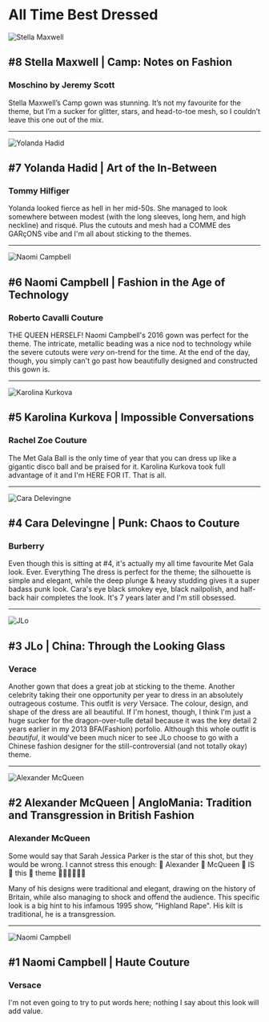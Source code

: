 # All Time Best Dressed

![Stella Maxwell](https://64.media.tumblr.com/d9af5f533618455d26f9c88067928a1b/c57eeb592f29f379-1e/s1280x1920/bd3e9da274af002c337df2051ea30281f8ed19d0.jpg)

## #8 Stella Maxwell | Camp: Notes on Fashion
### Moschino by Jeremy Scott

Stella Maxwell’s Camp gown was stunning. It’s not my favourite for the theme, but I’m a sucker for glitter, stars, and head-to-toe mesh, so I couldn’t leave this one out of the mix.

----

![Yolanda Hadid](https://64.media.tumblr.com/b6d678acc49b55932f3881808bd18139/445e0dba4891acf3-48/s500x750/bf0caa9cc9d91d832d4b9335e3d8e4bab86af587.jpg)

## #7 Yolanda Hadid | Art of the In-Between
### Tommy Hilfiger

Yolanda looked fierce as hell in her mid-50s. She managed to look somewhere between modest (with the long sleeves, long hem, and high neckline) and risqué. Plus the cutouts and mesh had a COMME des GARçONS vibe and I'm all about sticking to the themes.

----

![Naomi Campbell](https://64.media.tumblr.com/0454ffeccb9b416a7a2da59e326907e5/a0eb25c126c7106c-dd/s1280x1920/e0e0045287452d9bc5bdf6ff701f45ca24823e38.jpg)

## #6 Naomi Campbell | Fashion in the Age of Technology
### Roberto Cavalli Couture

THE QUEEN HERSELF! Naomi Campbell's 2016 gown was perfect for the theme. The intricate, metallic beading was a nice nod to technology while the severe cutouts were *very* on-trend for the time. At the end of the day, though, you simply can't go past how beautifully designed and constructed this gown is.

----

![Karolina Kurkova](https://64.media.tumblr.com/6bbd52c0c5f25b9e438583a9947cc178/3d1774b0260ad6c8-26/s1280x1920/71ffc21e8a32385fa261b273a1f8f8a3c26a7861.jpg)

## #5 Karolina Kurkova | Impossible Conversations
### Rachel Zoe Couture

The Met Gala Ball is the only time of year that you can dress up like a gigantic disco ball and be praised for it. Karolina Kurkova took full advantage of it and I'm HERE FOR IT. That is all.

----

![Cara Delevingne](https://64.media.tumblr.com/c3a49b90fdbadcab9e8f44f9b3a6e688/42c3602c7e018c95-14/s1280x1920/c9a588bed826e03929577795379ca0f8dc99d57b.jpg)

## #4 Cara Delevingne | Punk: Chaos to Couture
### Burberry

Even though this is sitting at #4, it's actually my all time favourite Met Gala look. Ever. Everything The dress is perfect for the theme; the silhouette is simple and elegant, while the deep plunge & heavy studding gives it a super badass punk look. Cara's eye black smokey eye, black nailpolish, and half-back hair completes the look. It's 7 years later and I'm still obsessed.

----

![JLo](https://64.media.tumblr.com/0e7c010c7e61b856be49dc8a248d1092/29e3b2a21f9bd267-64/s640x960/b83a648434ac5a1c628064bc4e8c319b9f541df9.jpg)

## #3 JLo | China: Through the Looking Glass
### Verace

Another gown that does a great job at sticking to the theme. Another celebrity taking their one opportunity per year to dress in an absolutely outrageous costume. This outfit is *very* Versace. The colour, design, and shape of the dress are all beautiful. If I'm honest, though, I think I'm just a huge sucker for the dragon-over-tulle detail because it was the key detail 2 years earlier in my 2013 BFA(Fashion) porfolio. Although this whole outfit is *beautiful*, it would've been much nicer to see JLo choose to go with a Chinese fashion designer for the still-controversial (and not totally okay) theme.

----

![Alexander McQueen](https://64.media.tumblr.com/d30493a4e7a860e478d47c89eddcbc63/9956faf50f3dce5d-de/s500x750/55b7c3180e815d16e688235340c8048c31af9a25.jpg)

## #2 Alexander McQueen | AngloMania: Tradition and Transgression in British Fashion
### Alexander McQueen

Some would say that Sarah Jessica Parker is the star of this shot, but they would be wrong. I cannot stress this enough: 👏 Alexander 👏 McQueen 👏 IS 👏 this 👏 theme 👏👏👏👏👏👏
  
Many of his designs were traditional and elegant, drawing on the history of Britain, while also managing to shock and offend the audience. This specific look is a big hint to his infamous 1995 show, "Highland Rape". His kilt is traditional, he is a transgression.

---

![Naomi Campbell](https://64.media.tumblr.com/17904bb53116e719c545983d7ddabe95/cca9204816b73265-7d/s1280x1920/1a645f0b34251ff29fb60747bcab6ad697cb2d65.jpg)

## #1 Naomi Campbell | Haute Couture
### Versace

I'm not even going to try to put words here; nothing I say about this look will add value.